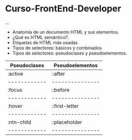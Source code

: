 # Curso-FrontEnd-Developer

...

- Anatomía de un documento HTML y sus elementos.
- ¿Qué es HTML semántico?.
- Etiquetas de HTML más usadas
- Tipos de selectores: básicos y combinados
- Tipos de selectores: pseudoclases y pseudoelementos.

|Pseudoclases|Pseudoelementos|
|------------|---------------|
|   :active  |    ::after    |
|------------|---------------|
|   :focus   |    ::before   |
|------------|---------------|
|   :hover   |::first-letter |
|------------|---------------|
| :ntn-child | ::placeholder |
|------------|---------------|
